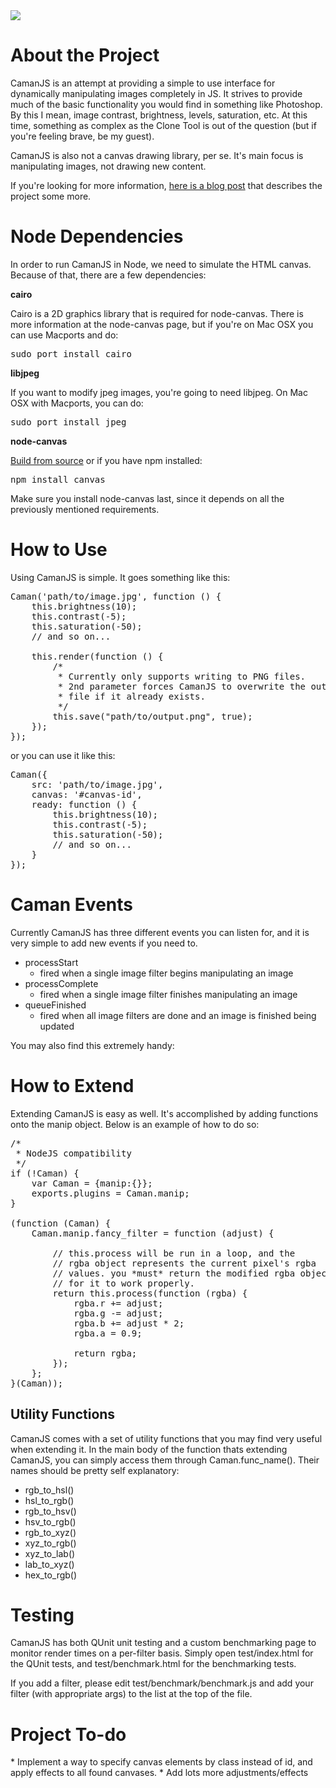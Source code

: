 <img src="https://github.com/meltingice/CamanJS/raw/master/demo/img/camanjs.png" />

<h1>About the Project</h1>
CamanJS is an attempt at providing a simple to use interface for dynamically manipulating images completely in JS.  It strives to provide much of the basic functionality you would find in something like Photoshop.  By this I mean, image contrast, brightness, levels, saturation, etc. At this time, something as complex as the Clone Tool is out of the question (but if you're feeling brave, be my guest).

CamanJS is also not a canvas drawing library, per se.  It's main focus is manipulating images, not drawing new content.

If you're looking for more information, <a href="http://blog.meltingice.net/programming/camanjs-javascript-image-manipulation/">here is a blog post</a> that describes the project some more.

<h1>Node Dependencies</h1>

In order to run CamanJS in Node, we need to simulate the HTML canvas. Because of that, there are a few dependencies:

<b>cairo</b>

Cairo is a 2D graphics library that is required for node-canvas.  There is more information at the node-canvas page, but if you're on Mac OSX you can use Macports and do:

<pre>
sudo port install cairo
</pre>

<b>libjpeg</b>

If you want to modify jpeg images, you're going to need libjpeg.  On Mac OSX with Macports, you can do:

<pre>
sudo port install jpeg
</pre>

<b>node-canvas</b>

<a href="https://github.com/LearnBoost/node-canvas">Build from source</a> or if you have npm installed:

<pre>
npm install canvas
</pre>

Make sure you install node-canvas last, since it depends on all the previously mentioned requirements.

<h1>How to Use</h1>
Using CamanJS is simple.  It goes something like this:

<pre>
Caman('path/to/image.jpg', function () {
	this.brightness(10);
	this.contrast(-5);
	this.saturation(-50);
	// and so on...
	
	this.render(function () {
		/*
		 * Currently only supports writing to PNG files.
		 * 2nd parameter forces CamanJS to overwrite the output
		 * file if it already exists.
		 */
		this.save("path/to/output.png", true);
	});
});
</pre>

or you can use it like this:

<pre>
Caman({
	src: 'path/to/image.jpg',
	canvas: '#canvas-id',
	ready: function () {
		this.brightness(10);
		this.contrast(-5);
		this.saturation(-50);
		// and so on...
	}
});
</pre>

<h1>Caman Events</h1>
Currently CamanJS has three different events you can listen for, and it is very simple to add new events if you need to.

* processStart
  * fired when a single image filter begins manipulating an image
* processComplete
  * fired when a single image filter finishes manipulating an image
* queueFinished
  * fired when all image filters are done and an image is finished being updated
  
You may also find this extremely handy:

<h1>How to Extend</h1>
Extending CamanJS is easy as well. It's accomplished by adding functions onto the manip object. Below is an example of how to do so:

<pre>
/*
 * NodeJS compatibility
 */
if (!Caman) {
	var Caman = {manip:{}};
	exports.plugins = Caman.manip;
}

(function (Caman) {
	Caman.manip.fancy_filter = function (adjust) {
	
		// this.process will be run in a loop, and the
		// rgba object represents the current pixel's rgba
		// values. you *must* return the modified rgba object
		// for it to work properly.
		return this.process(function (rgba) {
			rgba.r += adjust;
			rgba.g -= adjust;
			rgba.b += adjust * 2;
			rgba.a = 0.9;
			
			return rgba;
		});
	};
}(Caman));
</pre>

<h2>Utility Functions</h2>
CamanJS comes with a set of utility functions that you may find very useful when extending it.  In the main body of the function thats extending CamanJS, you can simply access them through Caman.func_name(). Their names should be pretty self explanatory:

* rgb_to_hsl()
* hsl_to_rgb()
* rgb_to_hsv()
* hsv_to_rgb()
* rgb_to_xyz()
* xyz_to_rgb()
* xyz_to_lab()
* lab_to_xyz()
* hex_to_rgb()

<h1>Testing</h1>
CamanJS has both QUnit unit testing and a custom benchmarking page to monitor render times on a per-filter basis.  Simply open test/index.html for the QUnit tests, and test/benchmark.html for the benchmarking tests.

If you add a filter, please edit test/benchmark/benchmark.js and add your filter (with appropriate args) to the list at the top of the file.

<h1>Project To-do</h1>
* Implement a way to specify canvas elements by class instead of id, and apply effects to all found canvases.
* Add lots more adjustments/effects